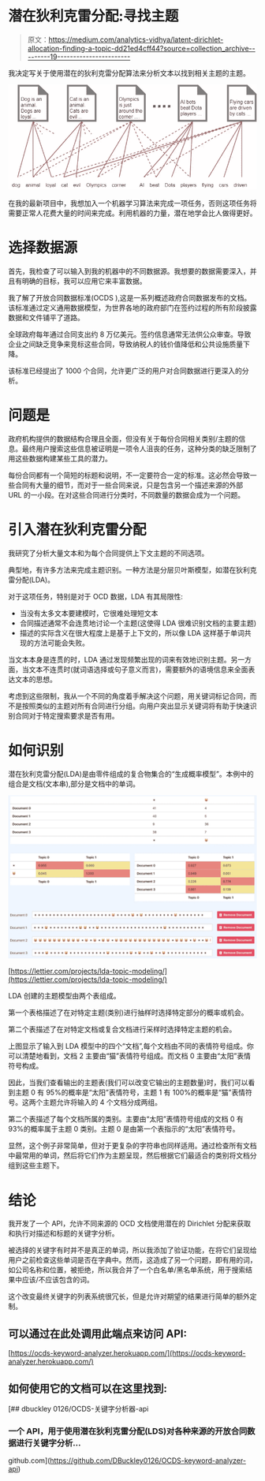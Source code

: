 # 潜在狄利克雷分配:寻找主题

> 原文：<https://medium.com/analytics-vidhya/latent-dirichlet-allocation-finding-a-topic-dd21ed4cff44?source=collection_archive---------19----------------------->

我决定写关于使用潜在的狄利克雷分配算法来分析文本以找到相关主题的主题。

![](img/350cfd940aa355f16fe98d6f12f40f0a.png)

在我的最新项目中，我想加入一个机器学习算法来完成一项任务，否则这项任务将需要正常人花费大量的时间来完成。利用机器的力量，潜在地学会比人做得更好。

# 选择数据源

首先，我检查了可以输入到我的机器中的不同数据源。我想要的数据需要深入，并且有明确的目标，我可以应用它来丰富数据。

我了解了开放合同数据标准(OCDS ),这是一系列概述政府合同数据发布的文档。该标准通过定义通用数据模型，为世界各地的政府部门在签约过程的所有阶段披露数据和文件铺平了道路。

全球政府每年通过合同支出约 8 万亿美元。签约信息通常无法供公众审查。导致企业之间缺乏竞争来竞标这些合同，导致纳税人的钱价值降低和公共设施质量下降。

该标准已经提出了 1000 个合同，允许更广泛的用户对合同数据进行更深入的分析。

# 问题是

政府机构提供的数据结构合理且全面，但没有关于每份合同相关类别/主题的信息。最终用户搜索这些信息被证明是一项令人沮丧的任务，这种分类的缺乏限制了用这些数据构建某些工具的潜力。

每份合同都有一个简短的标题和说明，不一定要符合一定的标准。这必然会导致一些合同有大量的细节，而对于一些合同来说，只是包含另一个描述来源的外部 URL 的一小段。在对这些合同进行分类时，不同数量的数据会成为一个问题。

# 引入潜在狄利克雷分配

我研究了分析大量文本和为每个合同提供上下文主题的不同选项。

典型地，有许多方法来完成主题识别。一种方法是分层贝叶斯模型，如潜在狄利克雷分配(LDA)。

对于这项任务，特别是对于 OCD 数据，LDA 有其局限性:

*   当没有太多文本要建模时，它很难处理短文本
*   合同描述通常不会连贯地讨论一个主题(这使得 LDA 很难识别文档的主要主题)
*   描述的实际含义在很大程度上是基于上下文的，所以像 LDA 这样基于单词共现的方法可能会失败。

当文本本身是连贯的时，LDA 通过发现频繁出现的词来有效地识别主题。另一方面，当文本不连贯时(就词语选择或句子意义而言)，需要额外的语境信息来全面表达文本的思想。

考虑到这些限制，我从一个不同的角度着手解决这个问题，用关键词标记合同，而不是按照类似的主题对所有合同进行分组。向用户突出显示关键词将有助于快速识别合同对于特定搜索要求是否有用。

# 如何识别

潜在狄利克雷分配(LDA)是由零件组成的复合物集合的“生成概率模型”。本例中的组合是文档(文本串),部分是文档中的单词。

![](img/34aeda4346922e4d85b00925d99de33f.png)

[https://lettier.com/projects/lda-topic-modeling/](https://lettier.com/projects/lda-topic-modeling/)

LDA 创建的主题模型由两个表组成。

第一个表格描述了在对特定主题(类别)进行抽样时选择特定部分的概率或机会。

第二个表描述了在对特定文档或复合文档进行采样时选择特定主题的机会。

上图显示了输入到 LDA 模型中的四个“文档”,每个文档由不同的表情符号组成。你可以清楚地看到，文档 2 主要由“猫”表情符号组成。而文档 0 主要由“太阳”表情符号构成。

因此，当我们查看输出的主题表(我们可以改变它输出的主题数量)时，我们可以看到主题 0 有 95%的概率是“太阳”表情符号，主题 1 有 100%的概率是“猫”表情符号。这两个主题允许将输入的 4 个文档分成两组。

第二个表描述了每个文档所属的类别。主要由“太阳”表情符号组成的文档 0 有 93%的概率属于主题 0 类别。主题 0 是由第一个表指示的“太阳”表情符号。

显然，这个例子非常简单，但对于更复杂的字符串也同样适用。通过检查所有文档中最常用的单词，然后将它们作为主题呈现，然后根据它们最适合的类别将文档分组到这些主题下。

# 结论

我开发了一个 API，允许不同来源的 OCD 文档使用潜在的 Dirichlet 分配来获取和执行对描述和标题的关键字分析。

被选择的关键字有时并不是真正的单词，所以我添加了验证功能，在将它们呈现给用户之前检查这些单词是否在字典中。然而，这造成了另一个问题，即有用的词，如公司名称和位置，被拒绝，所以我合并了一个白名单/黑名单系统，用于搜索结果中应该/不应该包含的词。

这个改变最终关键字的列表系统很冗长，但是允许对期望的结果进行简单的额外定制。

## 可以通过在此处调用此端点来访问 API:

[https://ocds-keyword-analyzer.herokuapp.com/](https://ocds-keyword-analyzer.herokuapp.com/)

## 如何使用它的文档可以在这里找到:

[](https://github.com/DBuckley0126/OCDS-keyword-analyzer-api) [## dbuckley 0126/OCDS-关键字分析器-api

### 一个 API，用于使用潜在狄利克雷分配(LDS)对各种来源的开放合同数据进行关键字分析…

github.com](https://github.com/DBuckley0126/OCDS-keyword-analyzer-api)